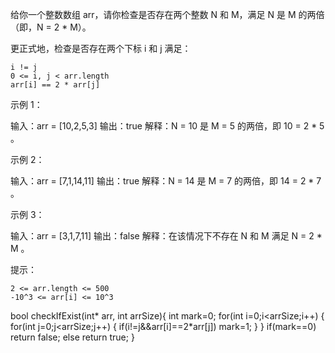 给你一个整数数组 arr，请你检查是否存在两个整数 N 和 M，满足 N 是 M 的两倍（即，N = 2 * M）。

更正式地，检查是否存在两个下标 i 和 j 满足：


	i != j
	0 <= i, j < arr.length
	arr[i] == 2 * arr[j]


 

示例 1：

输入：arr = [10,2,5,3]
输出：true
解释：N = 10 是 M = 5 的两倍，即 10 = 2 * 5 。


示例 2：

输入：arr = [7,1,14,11]
输出：true
解释：N = 14 是 M = 7 的两倍，即 14 = 2 * 7 。


示例 3：

输入：arr = [3,1,7,11]
输出：false
解释：在该情况下不存在 N 和 M 满足 N = 2 * M 。


 

提示：


	2 <= arr.length <= 500
	-10^3 <= arr[i] <= 10^3
  
bool checkIfExist(int* arr, int arrSize){
    int mark=0;
    for(int i=0;i<arrSize;i++)
    {
        for(int j=0;j<arrSize;j++)
        {
            if(i!=j&&arr[i]==2*arr[j])
            mark=1;
        }
    }
    if(mark==0) return false;
    else return true;
}
